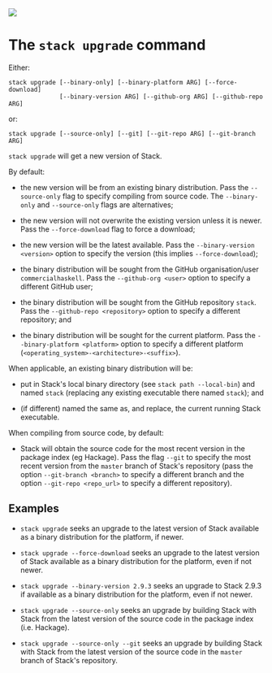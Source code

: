 <div class="hidden-warning"><a href="https://docs.haskellstack.org/"><img src="https://cdn.jsdelivr.net/gh/commercialhaskell/stack/doc/img/hidden-warning.svg"></a></div>

# The `stack upgrade` command

Either:

~~~text
stack upgrade [--binary-only] [--binary-platform ARG] [--force-download]
              [--binary-version ARG] [--github-org ARG] [--github-repo ARG]
~~~

or:

~~~text
stack upgrade [--source-only] [--git] [--git-repo ARG] [--git-branch ARG]
~~~

`stack upgrade` will get a new version of Stack.

By default:

* the new version will be from an existing binary distribution. Pass the
  `--source-only` flag to specify compiling from source code. The
  `--binary-only` and `--source-only` flags are alternatives;

* the new version will not overwrite the existing version unless it is newer.
  Pass the `--force-download` flag to force a download;

* the new version will be the latest available. Pass the
  `--binary-version <version>` option to specify the version (this implies
  `--force-download`);

* the binary distribution will be sought from the GitHub organisation/user
  `commercialhaskell`. Pass the `--github-org <user>` option to specify a
  different GitHub user;

* the binary distribution will be sought from the GitHub repository `stack`.
  Pass the `--github-repo <repository>` option to specify a different
  repository; and

* the binary distribution will be sought for the current platform. Pass the
  `--binary-platform <platform>` option to specify a different platform (`<operating_system>-<architecture>-<suffix>`).

When applicable, an existing binary distribution will be:

* put in Stack's local binary directory (see `stack path --local-bin`) and named
  `stack` (replacing any existing executable there named `stack`); and

* (if different) named the same as, and replace, the current running Stack
  executable.

When compiling from source code, by default:

*   Stack will obtain the source code for the most recent version in the package
    index (eg Hackage). Pass the flag `--git` to specify the most recent version
    from the `master` branch of Stack's repository (pass the option
    `--git-branch <branch>` to specify a different branch and the option
    `--git-repo <repo_url>` to specify a different repository).

## Examples

* `stack upgrade` seeks an upgrade to the latest version of Stack available as a
  binary distribution for the platform, if newer.

* `stack upgrade --force-download` seeks an upgrade to the latest version of
  Stack available as a binary distribution for the platform, even if not newer.

* `stack upgrade --binary-version 2.9.3` seeks an upgrade to Stack 2.9.3 if
  available as a binary distribution for the platform, even if not newer.

* `stack upgrade --source-only` seeks an upgrade by building Stack with
   Stack from the latest version of the source code in the package index
   (i.e. Hackage).

* `stack upgrade --source-only --git` seeks an upgrade by building Stack with
   Stack from the latest version of the source code in the `master` branch of
   Stack's repository.
